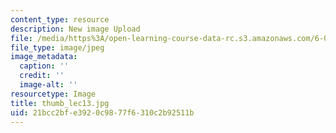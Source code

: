 ```yaml
---
content_type: resource
description: New image Upload
file: /media/https%3A/open-learning-course-data-rc.s3.amazonaws.com/6-002-circuits-and-electronics-spring-2007/21bcc2bfe3920c9877f6310c2b92511b_thumb_lec13.jpg
file_type: image/jpeg
image_metadata:
  caption: ''
  credit: ''
  image-alt: ''
resourcetype: Image
title: thumb_lec13.jpg
uid: 21bcc2bf-e392-0c98-77f6-310c2b92511b
---
```

